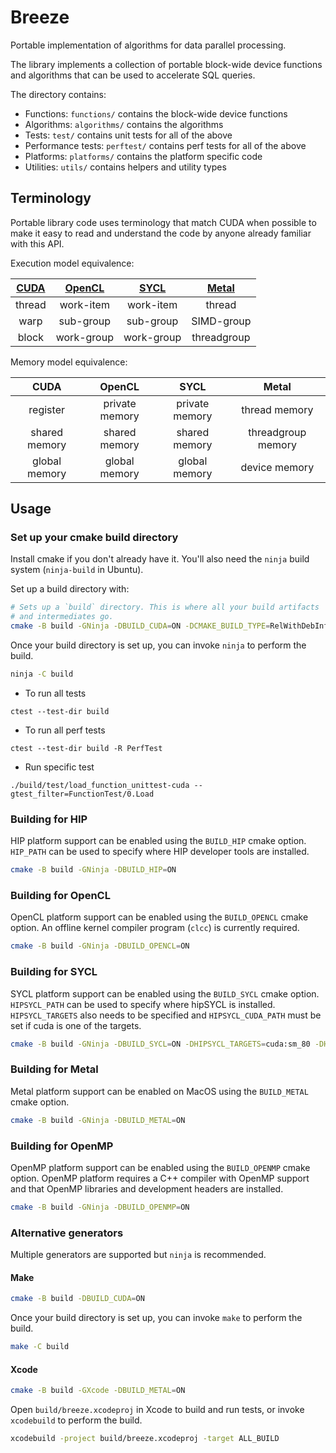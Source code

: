 # Breeze

Portable implementation of algorithms for data parallel processing.

The library implements a collection of portable block-wide device
functions and algorithms that can be used to accelerate SQL queries.

The directory contains:

* Functions: `functions/` contains the block-wide device functions
* Algorithms: `algorithms/` contains the algorithms
* Tests: `test/` contains unit tests for all of the above
* Performance tests: `perftest/` contains perf tests for all of the above
* Platforms: `platforms/` contains the platform specific code
* Utilities: `utils/` contains helpers and utility types

Terminology
-----------

Portable library code uses terminology that match CUDA when possible to
make it easy to read and understand the code by anyone already familiar with
this API.

Execution model equivalence:

| [CUDA][CU] | [OpenCL][CL] | [SYCL][SY] | [Metal][MT] |
|:----------:|:------------:|:----------:|:-----------:|
| thread     | work-item    | work-item  | thread      |
| warp       | sub-group    | sub-group  | SIMD-group  |
| block      | work-group   | work-group | threadgroup |

Memory model equivalence:

| CUDA          | OpenCL         | SYCL           | Metal              |
|:-------------:|:--------------:|:--------------:|:------------------:|
| register      | private memory | private memory | thread memory      |
| shared memory | shared memory  | shared memory  | threadgroup memory |
| global memory | global memory  | global memory  | device memory      |

[CU]: https://docs.nvidia.com/cuda/cuda-c-programming-guide/index.html
[CL]: https://registry.khronos.org/OpenCL/specs/3.0-unified/html/OpenCL_API.html
[SY]: https://registry.khronos.org/SYCL/specs/sycl-2020/html/sycl-2020.html
[MT]: https://developer.apple.com/metal/Metal-Shading-Language-Specification.pdf

Usage
-----

### Set up your cmake build directory

Install cmake if you don't already have it. You'll also need the
`ninja` build system (`ninja-build` in Ubuntu).

Set up a build directory with:

```sh
# Sets up a `build` directory. This is where all your build artifacts
# and intermediates go.
cmake -B build -GNinja -DBUILD_CUDA=ON -DCMAKE_BUILD_TYPE=RelWithDebInfo
```

Once your build directory is set up, you can invoke `ninja` to perform
the build.

```sh
ninja -C build
```

* To run all tests
```
ctest --test-dir build
```

* To run all perf tests
```
ctest --test-dir build -R PerfTest
```

* Run specific test
```
./build/test/load_function_unittest-cuda --gtest_filter=FunctionTest/0.Load
```

### Building for HIP

HIP platform support can be enabled using the `BUILD_HIP` cmake option.
`HIP_PATH` can be used to specify where HIP developer tools are installed.

```sh
cmake -B build -GNinja -DBUILD_HIP=ON
```

### Building for OpenCL

OpenCL platform support can be enabled using the `BUILD_OPENCL` cmake option.
An offline kernel compiler program (`clcc`) is currently required.

```sh
cmake -B build -GNinja -DBUILD_OPENCL=ON
```

### Building for SYCL

SYCL platform support can be enabled using the `BUILD_SYCL` cmake option.
`HIPSYCL_PATH` can be used to specify where hipSYCL is installed.
`HIPSYCL_TARGETS` also needs to be specified and `HIPSYCL_CUDA_PATH` must
be set if cuda is one of the targets.

```sh
cmake -B build -GNinja -DBUILD_SYCL=ON -DHIPSYCL_TARGETS=cuda:sm_80 -DHIPSYCL_CUDA_PATH=/usr/local/cuda
```

### Building for Metal

Metal platform support can be enabled on MacOS using the `BUILD_METAL` cmake
option.

```sh
cmake -B build -GNinja -DBUILD_METAL=ON
```

### Building for OpenMP

OpenMP platform support can be enabled using the `BUILD_OPENMP` cmake option.
OpenMP platform requires a C++ compiler with OpenMP support and that OpenMP
libraries and development headers are installed.

```sh
cmake -B build -GNinja -DBUILD_OPENMP=ON
```

### Alternative generators

Multiple generators are supported but `ninja` is recommended.

#### Make

```sh
cmake -B build -DBUILD_CUDA=ON
```

Once your build directory is set up, you can invoke `make` to perform the
build.

```sh
make -C build
```

#### Xcode

```sh
cmake -B build -GXcode -DBUILD_METAL=ON
```

Open `build/breeze.xcodeproj` in Xcode to build and run tests, or invoke
`xcodebuild` to perform the build.

```sh
xcodebuild -project build/breeze.xcodeproj -target ALL_BUILD
```
